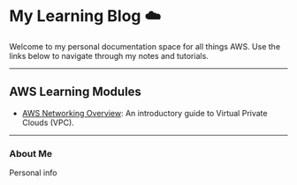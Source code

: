 # My Learning Blog ☁️

Welcome to my personal documentation space for all things AWS. Use the links below to navigate through my notes and tutorials.

---
## AWS Learning Modules

* [AWS Networking Overview](2025/10/20/aws-networking-overview.html): An introductory guide to Virtual Private Clouds (VPC).
---

### About Me
Personal info
